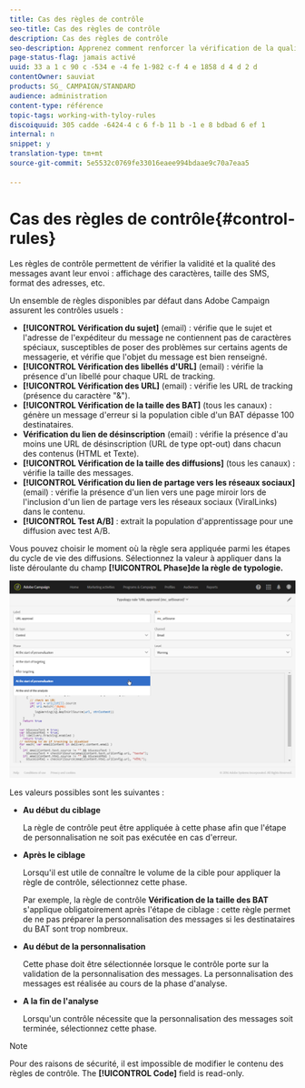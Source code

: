 ```yaml
---
title: Cas des règles de contrôle
seo-title: Cas des règles de contrôle
description: Cas des règles de contrôle
seo-description: Apprenez comment renforcer la vérification de la qualité des messages avec les règles de contrôle.
page-status-flag: jamais activé
uuid: 33 a 1 c 90 c -534 e -4 fe 1-982 c-f 4 e 1858 d 4 d 2 d
contentOwner: sauviat
products: SG_ CAMPAIGN/STANDARD
audience: administration
content-type: référence
topic-tags: working-with-tyloy-rules
discoiquuid: 305 cadde -6424-4 c 6 f-b 11 b -1 e 8 bdbad 6 ef 1
internal: n
snippet: y
translation-type: tm+mt
source-git-commit: 5e5532c0769fe33016eaee994bdaae9c70a7eaa5

---
```



# Cas des règles de contrôle{#control-rules}

Les règles de contrôle permettent de vérifier la validité et la qualité des messages avant leur envoi : affichage des caractères, taille des SMS, format des adresses, etc.

Un ensemble de règles disponibles par défaut dans Adobe Campaign assurent les contrôles usuels :

* **[!UICONTROL Vérification du sujet]** (email) : vérifie que le sujet et l'adresse de l'expéditeur du message ne contiennent pas de caractères spéciaux, susceptibles de poser des problèmes sur certains agents de messagerie, et vérifie que l'objet du message est bien renseigné.
* **[!UICONTROL Vérification des libellés d'URL]** (email) : vérifie la présence d'un libellé pour chaque URL de tracking.
* **[!UICONTROL Vérification des URL]** (email) : vérifie les URL de tracking (présence du caractère "&amp;").
* **[!UICONTROL Vérification de la taille des BAT]** (tous les canaux) : génère un message d'erreur si la population cible d'un BAT dépasse 100 destinataires.
* **Vérification du lien de désinscription** (email) : vérifie la présence d'au moins une URL de désinscription (URL de type opt-out) dans chacun des contenus (HTML et Texte).
* **[!UICONTROL Vérification de la taille des diffusions]** (tous les canaux) : vérifie la taille des messages.
* **[!UICONTROL Vérification du lien de partage vers les réseaux sociaux]** (email) : vérifie la présence d'un lien vers une page miroir lors de l'inclusion d'un lien de partage vers les réseaux sociaux (ViralLinks) dans le contenu.
* **[!UICONTROL Test A/B]** : extrait la population d'apprentissage pour une diffusion avec test A/B.

Vous pouvez choisir le moment où la règle sera appliquée parmi les étapes du cycle de vie des diffusions. Sélectionnez la valeur à appliquer dans la liste déroulante du champ **[!UICONTROL Phase]de la règle de typologie.**

![](assets/typology_phase.png)

Les valeurs possibles sont les suivantes :

* **Au début du ciblage**

   La règle de contrôle peut être appliquée à cette phase afin que l'étape de personnalisation ne soit pas exécutée en cas d'erreur.

* **Après le ciblage**

   Lorsqu'il est utile de connaître le volume de la cible pour appliquer la règle de contrôle, sélectionnez cette phase.

   Par exemple, la règle de contrôle **Vérification de la taille des BAT** s'applique obligatoirement après l'étape de ciblage : cette règle permet de ne pas préparer la personnalisation des messages si les destinataires du BAT sont trop nombreux.

* **Au début de la personnalisation**

   Cette phase doit être sélectionnée lorsque le contrôle porte sur la validation de la personnalisation des messages. La personnalisation des messages est réalisée au cours de la phase d'analyse.

* **A la fin de l'analyse**

   Lorsqu'un contrôle nécessite que la personnalisation des messages soit terminée, sélectionnez cette phase.

>[!NOTE]
>
>Pour des raisons de sécurité, il est impossible de modifier le contenu des règles de contrôle. The **[!UICONTROL Code]** field is read-only.
